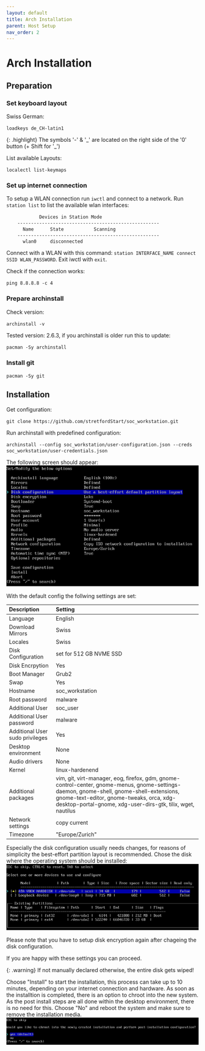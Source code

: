 ```yaml
---
layout: default
title: Arch Installation
parent: Host Setup
nav_order: 2
---
```


# Arch Installation

## Preparation

### Set keyboard layout

Swiss German:
```
loadkeys de_CH-latin1
```

{: .highlight}
The symbols '-' & '\_' are located on the right side of the '0' button (+ Shift for '\_')

List available Layouts:
```
localectl list-keymaps
```

### Set up internet connection

To setup a WLAN connection run `iwctl` and connect to a network.
Run `station list` to list the available wlan interfaces:
```
		    Devices in Station Mode				
	----------------------------------------------------
	  Name 		State		    Scanning
	----------------------------------------------------
	  wlan0     disconnected	
```

Connect with a WLAN with this command: `station INTERFACE_NAME connect SSID WLAN_PASSWORD`.
Exit iwctl with `exit`.

Check if the connection works:
```
ping 8.8.8.8 -c 4
```

### Prepare archinstall

Check version:
```
archinstall -v
```

Tested version: 2.6.3, if you archinstall is older run this to update:
```
pacman -Sy archinstall
```

### Install git

```
pacman -Sy git
```

## Installation

Get configuration:
```
git clone https://github.com/stretfordStart/soc_workstation.git
```

Run archinstall with predefined configuration:
```
archinstall --config soc_workstation/user-configuration.json --creds soc_workstation/user-credentials.json
```

The following screen should appear:
![Archinstall Screen](../../assets/images/archinstall.png)

With the default config the follwing settings are set:

| Description | Setting |
|:------------|:--------|
| Language| English |
| Download Mirrors | Swiss |
| Locales | Swiss |
| Disk Configuration | set for 512 GB NVME SSD |
| Disk Encrpytion | Yes |
| Boot Manager | Grub2 |
| Swap | Yes |
| Hostname | soc_workstation |
| Root password | malware |
| Additional User | soc_user |
| Additional User password | malware |
| Additional User sudo privileges | Yes |
| Desktop environment | None |
| Audio drivers | None |
| Kernel | linux-hardenend |
| Additional packages | vim, git, virt-manager, eog, firefox, gdm, gnome-control-center, gnome-menus, gnome-settings-daemon, gnome-shell, gnome-shell-extensions, gnome-text-editor, gnome-tweaks, orca, xdg-desktop-portal-gnome, xdg-user-dirs-gtk, tilix, wget, nautilus |
| Network settings | copy current |
| Timezone | "Europe/Zurich" |

Especially the disk configuration usually needs changes, for reasons of simplicity the best-effort partition layout is recommended.
Chose the disk where the operating system should be installed:
![Archinstall Disk Setup](../../assets/images/archinstall_disk.png)

Please note that you have to setup disk encryption again after chageing the disk configuration.

If you are happy with these settings you can proceed.

{: .warning}
If not manually declared otherwise, the entire disk gets wiped!

Choose "Install" to start the installation, this process can take up to 10 minutes, depending on your internet connection and hardware.
As soon as the installtion is completed, there is an option to chroot into the new system. As the post install steps are all done within the desktop environment, there is no need for this. Choose "No" and reboot the system and make sure to remove the installation media.
![Archinstall End Screen](../../assets/images/archinstall_end.png)
